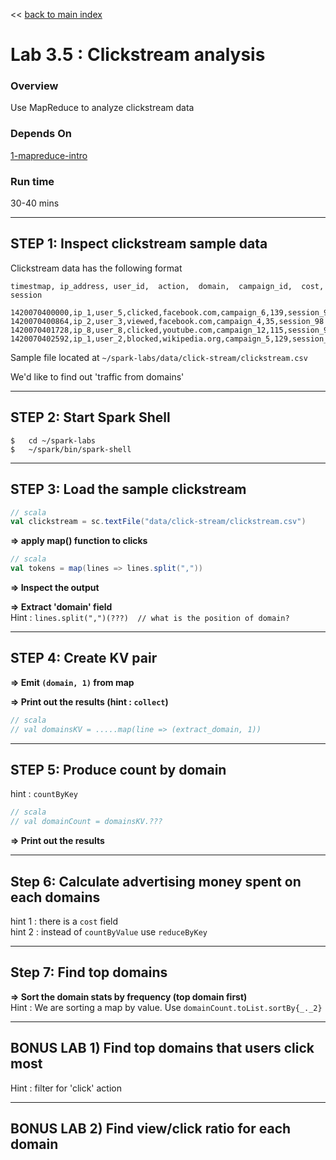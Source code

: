 << [back to main index](../README.md)

Lab 3.5 : Clickstream analysis
==============================
### Overview
Use MapReduce to analyze clickstream data

### Depends On 
[1-mapreduce-intro](1-intro.md)

### Run time
30-40 mins

----------------------------------------
STEP 1:  Inspect clickstream sample data
----------------------------------------

Clickstream data has the following format
```
timestmap, ip_address, user_id,  action,  domain,  campaign_id,  cost, session
```
```
1420070400000,ip_1,user_5,clicked,facebook.com,campaign_6,139,session_98
1420070400864,ip_2,user_3,viewed,facebook.com,campaign_4,35,session_98
1420070401728,ip_8,user_8,clicked,youtube.com,campaign_12,115,session_92
1420070402592,ip_1,user_2,blocked,wikipedia.org,campaign_5,129,session_91
```

Sample file located at  `~/spark-labs/data/click-stream/clickstream.csv`

We'd like to find out 'traffic from domains'


-------------------------
STEP 2: Start Spark Shell
-------------------------
```
$   cd ~/spark-labs
$   ~/spark/bin/spark-shell
```


-----------------------------------
STEP 3: Load the sample clickstream
-----------------------------------
```scala
// scala
val clickstream = sc.textFile("data/click-stream/clickstream.csv")
```

**=> apply map() function to clicks**  
```scala
// scala
val tokens = map(lines => lines.split(","))
```

**=> Inspect the output**

**=> Extract 'domain' field**  
Hint : `lines.split(",")(???)  // what is the position of domain?`


----------------------
STEP 4: Create KV pair
----------------------
**=> Emit `(domain, 1)` from map**  

**=> Print out the results (hint : `collect`)**

```scala
// scala
// val domainsKV = .....map(line => (extract_domain, 1))
```

--------------------------------
STEP 5:  Produce count by domain
--------------------------------
hint : `countByKey`
```scala
// scala
// val domainCount = domainsKV.???
```

**=> Print out the results**


----------------------------------------------------------
Step 6:  Calculate advertising money spent on each domains
----------------------------------------------------------
hint 1 : there is a `cost` field  
hint 2 : instead of `countByValue`  use  `reduceByKey`


------------------------
Step 7: Find top domains
------------------------
**=> Sort the domain stats by frequency (top domain first)**  
Hint : We are sorting a map by value. Use  `domainCount.toList.sortBy{_._2}`


----
BONUS LAB 1)  Find top domains that users click most
----
Hint : filter for 'click' action


----
BONUS LAB 2)  Find  view/click ratio for each domain
----

